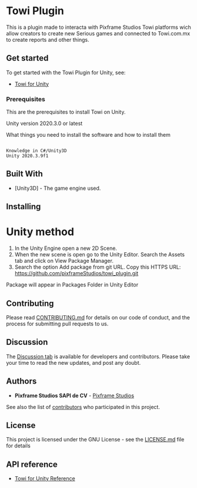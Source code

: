 # Towi Plugin

This is a plugin made to interacta with Pixframe Studios Towi platforms wich allow creators to create new Serious games and connected to Towi.com.mx to create reports and other things.

## Get started

To get started with the Towi Plugin for Unity, see:

* [Towi for Unity](http://towi.com.mx/)

### Prerequisites
This are the prerequisites to install Towi on Unity.

Unity version 2020.3.0 or latest

What things you need to install the software and how to install them

```

Knowledge in C#/Unity3D
Unity 2020.3.9f1

```
## Built With


* [Unity3D] - The game engine used.

## Installing

# Unity method

1. In the Unity Engine open a new 2D Scene.
2. When the new scene is open go to the Unity Editor. Search the Assets tab and click on View Package Manager.
3. Search the option Add package from git URL. Copy this HTTPS URL: https://github.com/pixframeStudios/towi_plugin.git 

Package will appear in Packages Folder in Unity Editor

## Contributing

Please read [CONTRIBUTING.md](https://github.com/pixframe/towi/blob/master/CONTRIBUTING.md) for details on our code of conduct, and the process for submitting pull requests to us.

## Discussion

The [Discussion tab](https://github.com/pixframeStudios/towi_plugin/discussions) is available for developers and contributors. Please take your time to read the new updates, and post any doubt.


## Authors


* **Pixframe Studios SAPI de CV**  - [Pixframe Studios](https://www.pixframestudios.com)


See also the list of [contributors](https://github.com/pixframe/towi_portal/contributors) who participated in this project.

## License


This project is licensed under the GNU License - see the [LICENSE.md](https://github.com/pixframeStudios/towi_plugin/blob/main/LICENSE) file for details


## API reference

* [Towi for Unity Reference](http://towi.com.mx/)
